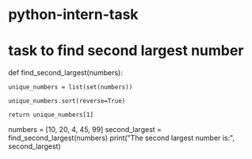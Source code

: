 # python-intern-task

# task to find second largest number
def find_second_largest(numbers):
    
    unique_numbers = list(set(numbers))

    unique_numbers.sort(reverse=True)

    return unique_numbers[1]

numbers = [10, 20, 4, 45, 99]
second_largest = find_second_largest(numbers)
print("The second largest number is:", second_largest)
